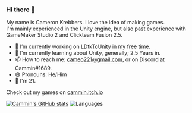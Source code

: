 <!--
**Cammin/Cammin** is a ✨ _special_ ✨ repository because its `README.md` (this file) appears on your GitHub profile.

Here are some ideas to get you started:

- 🔭 I’m currently working on ...
- 🌱 I’m currently learning ...
- 👯 I’m looking to collaborate on ...
- 🤔 I’m looking for help with ...
- 💬 Ask me about ...
- 📫 How to reach me: ...
- 😄 Pronouns: ...
- ⚡ Fun fact: ...


- 🤔 I’m looking for help with making documentation content for my LDtkToUnity project, if anyone would like to help out.
- 💬 Ask me about help with Unity. I know a thing or two about the engine as a whole.
-->

### Hi there 👋

My name is Cameron Krebbers. I love the idea of making games.  
I'm mainly experienced in the Unity engine, but also past experience with GameMaker Studio 2 and Clickteam Fusion 2.5.

- 🔭 I’m currently working on [LDtkToUnity](https://github.com/Cammin/LDtkUnity) in my free time.
- 🌱 I’m currently learning about Unity, generally; 2.5 Years in.
- 📫 How to reach me: cameo221@gmail.com, or on Discord at Cammin#1689.
- 😄 Pronouns: He/Him
- 📆 I'm 21.

Check out my games on [cammin.itch.io](https://cammin.itch.io/)

[![Cammin's GitHub stats](https://github-readme-stats.vercel.app/api?username=Cammin)](https://github.com/Cammin/github-readme-stats)
![Languages](https://github-readme-stats.vercel.app/api/top-langs/?username=Cammin&layout=compact)

